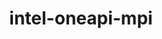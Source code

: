 ---
title: "intel-oneapi-mpi"
layout: cache
categories: [package, develop]
meta: {"compilers": ["intel-oneapi-compilers@2024.1.0", "intel-oneapi-compilers@2025.1.0", "none"], "num_specs": 10, "num_specs_by_stack": {"aws-pcluster-x86_64_v4": 2, "e4s-oneapi": 8, "root": 10}, "oss": ["amzn2", "ubuntu22.04"], "platforms": ["linux"], "stacks": ["aws-pcluster-x86_64_v4", "e4s-oneapi", "root"], "targets": ["x86_64_v3", "x86_64_v4"], "versions": ["2021.15.0", "2021.16.0", "2021.16.1"]}
spec_details: [{"compiler": "intel-oneapi-compilers@2025.1.0", "hash": "2cy4ygtops6yqsyn6xoicjpnutmiib7d", "os": "ubuntu22.04", "platform": "linux", "size": "-", "stacks": ["e4s-oneapi", "root"], "target": "x86_64_v3", "variants": ["build_system=generic", "~classic-names", "+envmods", "~external-libfabric", "~generic-names", "~ilp64"], "versions": ["2021.16.0"]}, {"compiler": "none", "hash": "4j3jn4clzu7rsj3z36zwaqsrrmriongb", "os": "ubuntu22.04", "platform": "linux", "size": "-", "stacks": ["e4s-oneapi", "root"], "target": "x86_64_v3", "variants": ["build_system=generic", "~classic-names", "+envmods", "~external-libfabric", "~generic-names", "~ilp64"], "versions": ["2021.16.0"]}, {"compiler": "intel-oneapi-compilers@2025.1.0", "hash": "7muoocpzgnc7qwvjaqvrwuyvnocmzk4b", "os": "ubuntu22.04", "platform": "linux", "size": "-", "stacks": ["e4s-oneapi", "root"], "target": "x86_64_v3", "variants": ["build_system=generic", "~classic-names", "+envmods", "~external-libfabric", "~generic-names", "~ilp64"], "versions": ["2021.16.0"]}, {"compiler": "intel-oneapi-compilers@2024.1.0", "hash": "bwbgbutgbhspaqu5p4kto4duvuywz236", "os": "amzn2", "platform": "linux", "size": "-", "stacks": ["aws-pcluster-x86_64_v4", "root"], "target": "x86_64_v4", "variants": ["build_system=generic", "~classic-names", "+envmods", "+external-libfabric", "+generic-names", "~ilp64"], "versions": ["2021.16.1"]}, {"compiler": "intel-oneapi-compilers@2025.1.0", "hash": "dhhkcjgdvyidcyh5defpaxscmpvrislb", "os": "ubuntu22.04", "platform": "linux", "size": "-", "stacks": ["e4s-oneapi", "root"], "target": "x86_64_v3", "variants": ["build_system=generic", "~classic-names", "+envmods", "~external-libfabric", "~generic-names", "~ilp64"], "versions": ["2021.16.0"]}, {"compiler": "none", "hash": "gbtldy7yov34qhtzqnblo5hc24szzbdr", "os": "ubuntu22.04", "platform": "linux", "size": "-", "stacks": ["e4s-oneapi", "root"], "target": "x86_64_v3", "variants": ["build_system=generic", "~classic-names", "+envmods", "~external-libfabric", "~generic-names", "~ilp64"], "versions": ["2021.15.0"]}, {"compiler": "intel-oneapi-compilers@2024.1.0", "hash": "i6qeyflcvm3ponsmksijnctqbz7efff2", "os": "amzn2", "platform": "linux", "size": "-", "stacks": ["aws-pcluster-x86_64_v4", "root"], "target": "x86_64_v3", "variants": ["build_system=generic", "~classic-names", "+envmods", "+external-libfabric", "+generic-names", "~ilp64"], "versions": ["2021.16.1"]}, {"compiler": "none", "hash": "rxkw6orlmj2gejgz7t6gp5h7v5fnnhqz", "os": "ubuntu22.04", "platform": "linux", "size": "-", "stacks": ["e4s-oneapi", "root"], "target": "x86_64_v3", "variants": ["build_system=generic", "~classic-names", "+envmods", "~external-libfabric", "~generic-names", "~ilp64"], "versions": ["2021.15.0"]}, {"compiler": "none", "hash": "tbsr5j5hgk6jx5wmhrmj2fm3cpgfums5", "os": "ubuntu22.04", "platform": "linux", "size": "-", "stacks": ["e4s-oneapi", "root"], "target": "x86_64_v3", "variants": ["build_system=generic", "~classic-names", "+envmods", "~external-libfabric", "~generic-names", "~ilp64"], "versions": ["2021.15.0"]}, {"compiler": "intel-oneapi-compilers@2025.1.0", "hash": "zcjytsj3llovomc5vxt5za26fbv6jdy3", "os": "ubuntu22.04", "platform": "linux", "size": "-", "stacks": ["e4s-oneapi", "root"], "target": "x86_64_v3", "variants": ["build_system=generic", "~classic-names", "+envmods", "~external-libfabric", "~generic-names", "~ilp64"], "versions": ["2021.16.1"]}]
---
